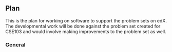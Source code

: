 ## Plan

This is the plan for working on software to support the problem sets on edX. The developmental work will be done against the problem set created for CSE103 and would involve making improvements to the problem set as well.

### General 
